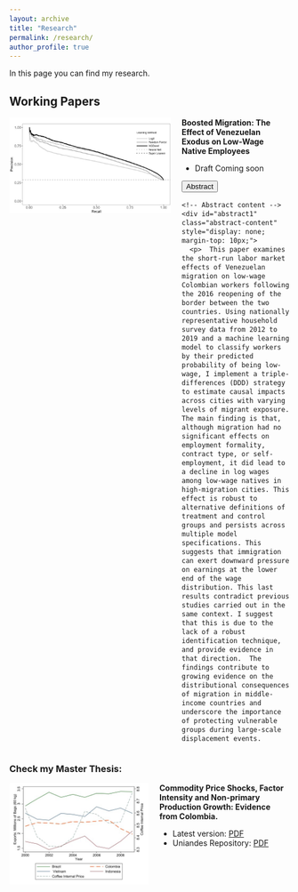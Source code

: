 ```yaml
---
layout: archive
title: "Research"
permalink: /research/
author_profile: true
---
```


<script>
    function toggleAbstract(button, abstractId) {
        var abstract = document.getElementById(abstractId);
        
        if (abstract.style.display === "none" || abstract.style.display === "") {
            abstract.style.display = "block";
            button.textContent = "Hide Abstract";
        } else {
            abstract.style.display = "none";
            button.textContent = "Show Abstract";
        }
    }
</script>


In this page you can find my research. 


## Working Papers

<div style="display: flex; align-items: flex-start; margin-bottom: 20px;">
    <img src="/images/research_images/pr_re_auc.jpg" alt="AUC FOR MODELS" style="width: 290px; height: auto; margin-right: 20px;">
  <div>
    <strong>Boosted Migration: The Effect of Venezuelan Exodus on Low-Wage Native Employees</strong><br>
    <ul>
      <li>Draft Coming soon</li>
    </ul>
    <!-- Button to toggle abstract -->
    <button class="toggle-button" onclick="toggleAbstract(this, 'abstract1')">Abstract</button>
    
    <!-- Abstract content -->
    <div id="abstract1" class="abstract-content" style="display: none; margin-top: 10px;">
      <p>  This paper examines the short-run labor market effects of Venezuelan migration on low-wage Colombian workers following the 2016 reopening of the border between the two countries. Using nationally representative household survey data from 2012 to 2019 and a machine learning model to classify workers by their predicted probability of being low-wage, I implement a triple-differences (DDD) strategy to estimate causal impacts across cities with varying levels of migrant exposure. The main finding is that, although migration had no significant effects on employment formality, contract type, or self-employment, it did lead to a decline in log wages among low-wage natives in high-migration cities. This effect is robust to alternative definitions of treatment and control groups and persists across multiple model specifications. This suggests that immigration can exert downward pressure on earnings at the lower end of the wage distribution. This last results contradict previous studies carried out in the same context. I suggest that this is due to the lack of a robust identification technique, and provide evidence in that direction.  The findings contribute to growing evidence on the distributional consequences of migration in middle-income countries and underscore the importance of protecting vulnerable groups during large-scale displacement events.
</p>
    </div>
  </div>
</div>



### Check my Master Thesis:
<div style="display: flex; align-items: flex-start; margin-bottom: 20px;">
  <img src="/images/research_images/exclution_r.jpg" alt="Image related to Commodity Price Shocks" style="width: 250px; height: auto; margin-right: 20px;">
  <div>
    <strong>Commodity Price Shocks, Factor Intensity and Non-primary Production Growth: Evidence from Colombia.</strong><br>
 <ul>
      <li>Latest version: <a href="/files/Commodity_price_Rengifo.pdf">PDF</a></li>
      <li>Uniandes Repository: <a href="https://repositorio.uniandes.edu.co/entities/publication/71893776-ea19-4290-909b-341633836cce">PDF</a></li>
    </ul>
  </div>
</div>



